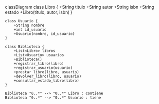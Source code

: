 classDiagram
    class Libro {
        +String titulo
        +String autor
        +String isbn
        +String estado
        +Libro(titulo, autor, isbn)
    }

    class Usuario {
        +String nombre
        +int id_usuario
        +Usuario(nombre, id_usuario)
    }

    class Biblioteca {
        +List<Libro> libros
        +List<Usuario> usuarios
        +Biblioteca()
        +registrar_libro(libro)
        +registrar_usuario(usuario)
        +prestar_libro(libro, usuario)
        +devolver_libro(libro, usuario)
        +consultar_estado_libro(libro)
    }

    Biblioteca "0..*" --> "0..*" Libro : contiene
    Biblioteca "0..*" --> "0..*" Usuario : tiene
